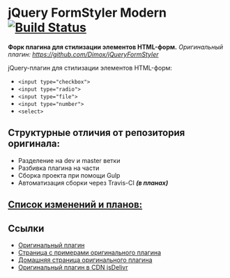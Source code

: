 # jQuery FormStyler Modern  [![Build Status](https://travis-ci.org/ange007/JQueryFormStylerModern.svg?branch=dev)](https://travis-ci.org/ange007/JQueryFormStylerModern)
**Форк плагина для стилизации элементов HTML-форм.**
*Оригинальный плагин: https://github.com/Dimox/jQueryFormStyler*

jQuery-плагин для стилизации элементов HTML-форм:

- `<input type="checkbox">`
- `<input type="radio">`
- `<input type="file">`
- `<input type="number">`
- `<select>`

## Структурные отличия от репозитория оригинала:

- Разделение на dev и master ветки
- Разбивка плагина на части
- Cборка проекта при помощи Gulp
- Автоматизация сборки через Travis-CI ***(в планах)***

## [Список изменений и планов: ](https://github.com/ange007/JQueryFormStylerModern/CHANGES.md)

## Ссылки
- [Оригинальный плагин](https://github.com/Dimox/jQueryFormStyler/)
- [Страница с примерами оригинального плагина](http://dimox.github.io/jQueryFormStyler/demo/)
- [Домашняя страница оригинального плагина](http://dimox.name/jquery-form-styler/)
- [Оригинальный плагин в CDN jsDelivr](http://www.jsdelivr.com/#!jquery.formstyler)
